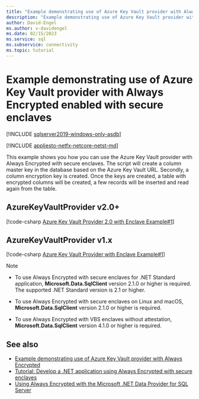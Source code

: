```yaml
---
title: "Example demonstrating use of Azure Key Vault provider with Always Encrypted enabled with secure enclaves"
description: "Example demonstrating use of Azure Key Vault provider with Always Encrypted enabled with secure enclaves"
author: David-Engel
ms.author: v-davidengel
ms.date: 02/15/2023
ms.service: sql
ms.subservice: connectivity
ms.topic: tutorial
---
```


# Example demonstrating use of Azure Key Vault provider with Always Encrypted enabled with secure enclaves

[!INCLUDE [sqlserver2019-windows-only-asdb](../../../includes/applies-to-version/sqlserver2019-windows-only-asdb.md)]

[!INCLUDE [appliesto-netfx-netcore-netst-md](../../../includes/appliesto-netfx-netcore-netst-md.md)]

This example shows you how you can use the Azure Key Vault provider with Always Encrypted with secure enclaves. The script will create a column master key in the database based on the Azure Key Vault URL.
Secondly, a column encryption key is created. Once the keys are created, a table with encrypted columns will be created, a few records will be inserted and read again from the table.

## AzureKeyVaultProvider v2.0+

[!code-csharp [Azure Key Vault Provider 2.0 with Enclave Example#1](~/../sqlclient/doc/samples/AzureKeyVaultProviderWithEnclaveProviderExample_2_0.cs#1)]

## AzureKeyVaultProvider v1.x

[!code-csharp [Azure Key Vault Provider with Enclave Example#1](~/../sqlclient/doc/samples/AzureKeyVaultProviderWithEnclaveProviderExample.cs#1)]

> [!NOTE]
>
> - To use Always Encrypted with secure enclaves for .NET Standard application, **Microsoft.Data.SqlClient** version 2.1.0 or higher is required. The supported .NET Standard version is 2.1 or higher.
>
> - To use Always Encrypted with secure enclaves on Linux and macOS, **Microsoft.Data.SqlClient** version 2.1.0 or higher is required.
>
> - To use Always Encrypted with VBS enclaves without attestation, **Microsoft.Data.SqlClient** version 4.1.0 or higher is required.

## See also

- [Example demonstrating use of Azure Key Vault provider with Always Encrypted](azure-key-vault-example.md)
- [Tutorial: Develop a .NET application using Always Encrypted with secure enclaves](tutorial-always-encrypted-enclaves-develop-net-apps.md)
- [Using Always Encrypted with the Microsoft .NET Data Provider for SQL Server](sqlclient-support-always-encrypted.md)
